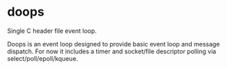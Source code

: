 # doops
Single C header file event loop.

Doops is an event loop designed to provide basic event loop and message dispatch. For now it includes a timer and socket/file descriptor polling via select/poll/epoll/kqueue.
